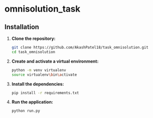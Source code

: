 # omnisolution_task

## Installation

1. **Clone the repository:**

   ```sh
   git clone https://github.com/AkashPatel18/task_omnisolution.git
   cd task_omnisolution

2. **Create and activate a virtual environment:**
   ```sh
   python -m venv virtualenv
   source virtualenv\bin\activate
   
3. **Install the dependencies:**
   ```sh
   pip install -r requirements.txt

4. **Run the application:**
   ```sh
   python run.py
